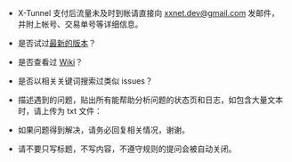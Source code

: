 * X-Tunnel 支付后流量未及时到帐请直接向 xxnet.dev@gmail.com 发邮件，并附上帐号、交易单号等详细信息。

* 是否试过[最新的版本](https://github.com/XX-net/XX-Net/releases )？

* 是否查看过 [Wiki](https://github.com/XX-net/XX-Net/wiki )？

* 是否以相关关键词搜索过类似 issues？

* 描述遇到的问题，贴出所有能帮助分析问题的状态页和日志，如包含大量文本时，请上传为 txt 文件：

* 如果问题得到解决，请务必回复相关情况，谢谢。

* 请不要只写标题，不写内容，不遵守规则的提问会被自动关闭。
